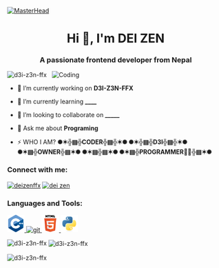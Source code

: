 [![MasterHead](https://1.bp.blogspot.com/-7A4WynwLsMw/XbBpCXG8fHI/AAAAAAAAMt4/uOa1bpLskYgrwGbllhSu2SDj_Mig8SXJQCLcBGAsYHQ/s1600/2000_600px.gif)](https://github.com/D3I-Z3N-FFX/D3I-Z3N-FFX)
<h1 align="center">Hi 👋, I'm DEI ZEN</h1>
<h3 align="center">A passionate frontend developer from Nepal</h3>

<img align="right" alt="Coding" width="400" src="https://cdn.dribbble.com/users/1059583/screenshots/4171367/media/34e69eb61a7bd8dea1c957a8b82605a7.gif">

<p align="left"> <img src="https://komarev.com/ghpvc/?username=d3i-z3n-ffx&label=Profile%20views&color=0e75b6&style=flat" alt="d3i-z3n-ffx" /> </p>

- 🔭 I’m currently working on **D3I-Z3N-FFX**

- 🌱 I’m currently learning **____**

- 👯 I’m looking to collaborate on **_____**

- 💬 Ask me about **Programing**

- ⚡ WHO I AM? **✺✶╬▤╬CODER╬▤╬✶✺ ✺✶╬▤╬D3I╬▤╬✶✺ ✺✶▤╬OWNER╬▤✶✺ ✺✶▤╬▤✶✺ ✺✶▤╬PROGRAMMER🙂🥀╬▤✶✺**

<h3 align="left">Connect with me:</h3>
<p align="left">
<a href="https://fb.com/deizenffx" target="blank"><img align="center" src="https://raw.githubusercontent.com/rahuldkjain/github-profile-readme-generator/master/src/images/icons/Social/facebook.svg" alt="deizenffx" height="30" width="40" /></a>
<a href="https://www.youtube.com/c/dei zen" target="blank"><img align="center" src="https://raw.githubusercontent.com/rahuldkjain/github-profile-readme-generator/master/src/images/icons/Social/youtube.svg" alt="dei zen" height="30" width="40" /></a>
</p>

<h3 align="left">Languages and Tools:</h3>
<p align="left"> <a href="https://www.w3schools.com/cpp/" target="_blank" rel="noreferrer"> <img src="https://raw.githubusercontent.com/devicons/devicon/master/icons/cplusplus/cplusplus-original.svg" alt="cplusplus" width="40" height="40"/> </a> <a href="https://git-scm.com/" target="_blank" rel="noreferrer"> <img src="https://www.vectorlogo.zone/logos/git-scm/git-scm-icon.svg" alt="git" width="40" height="40"/> </a> <a href="https://www.w3.org/html/" target="_blank" rel="noreferrer"> <img src="https://raw.githubusercontent.com/devicons/devicon/master/icons/html5/html5-original-wordmark.svg" alt="html5" width="40" height="40"/> </a> <a href="https://www.python.org" target="_blank" rel="noreferrer"> <img src="https://raw.githubusercontent.com/devicons/devicon/master/icons/python/python-original.svg" alt="python" width="40" height="40"/> </a> </p>

<p><img align="left" src="https://github-readme-stats.vercel.app/api/top-langs?username=d3i-z3n-ffx&show_icons=true&locale=en&layout=compact" alt="d3i-z3n-ffx" /></p>

<p>&nbsp;<img align="center" src="https://github-readme-stats.vercel.app/api?username=d3i-z3n-ffx&show_icons=true&locale=en" alt="d3i-z3n-ffx" /></p>

<p><img align="center" src="https://github-readme-streak-stats.herokuapp.com/?user=d3i-z3n-ffx&" alt="d3i-z3n-ffx" /></p>

